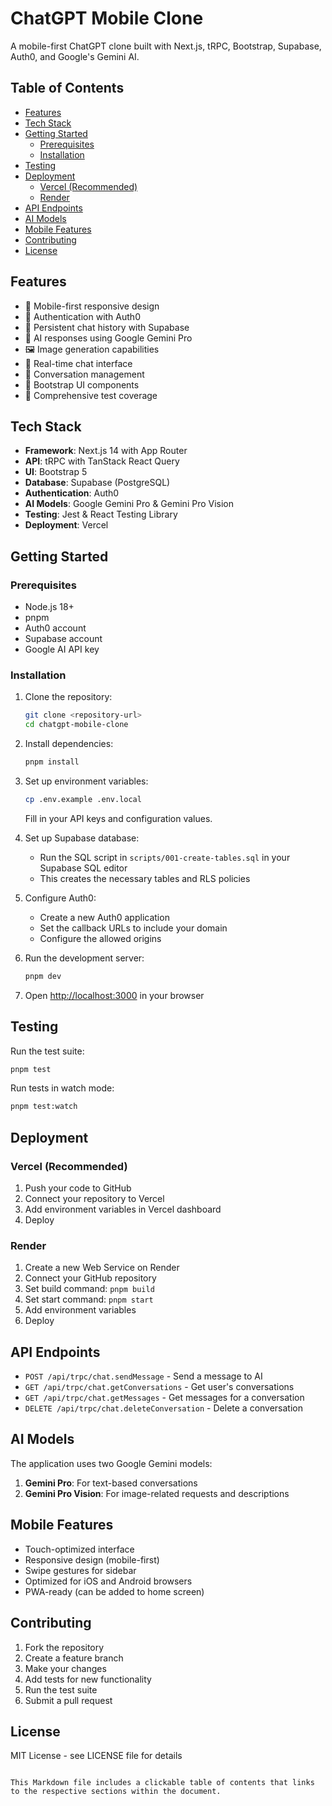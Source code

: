 
# ChatGPT Mobile Clone

A mobile-first ChatGPT clone built with Next.js, tRPC, Bootstrap, Supabase, Auth0, and Google's Gemini AI.

## Table of Contents
- [Features](#features)
- [Tech Stack](#tech-stack)
- [Getting Started](#getting-started)
  - [Prerequisites](#prerequisites)
  - [Installation](#installation)
- [Testing](#testing)
- [Deployment](#deployment)
  - [Vercel (Recommended)](#vercel-recommended)
  - [Render](#render)
- [API Endpoints](#api-endpoints)
- [AI Models](#ai-models)
- [Mobile Features](#mobile-features)
- [Contributing](#contributing)
- [License](#license)

## Features

- 📱 Mobile-first responsive design
- 🔐 Authentication with Auth0
- 💾 Persistent chat history with Supabase
- 🤖 AI responses using Google Gemini Pro
- 🖼️ Image generation capabilities
- 💬 Real-time chat interface
- 📂 Conversation management
- 🎨 Bootstrap UI components
- 🧪 Comprehensive test coverage

## Tech Stack

- **Framework**: Next.js 14 with App Router
- **API**: tRPC with TanStack React Query
- **UI**: Bootstrap 5
- **Database**: Supabase (PostgreSQL)
- **Authentication**: Auth0
- **AI Models**: Google Gemini Pro & Gemini Pro Vision
- **Testing**: Jest & React Testing Library
- **Deployment**: Vercel

## Getting Started

### Prerequisites

- Node.js 18+
- pnpm
- Auth0 account
- Supabase account
- Google AI API key

### Installation

1. Clone the repository:
   ```bash
   git clone <repository-url>
   cd chatgpt-mobile-clone
   ```

2. Install dependencies:
   ```bash
   pnpm install
   ```

3. Set up environment variables:
   ```bash
   cp .env.example .env.local
   ```
   
   Fill in your API keys and configuration values.

4. Set up Supabase database:
   - Run the SQL script in `scripts/001-create-tables.sql` in your Supabase SQL editor
   - This creates the necessary tables and RLS policies

5. Configure Auth0:
   - Create a new Auth0 application
   - Set the callback URLs to include your domain
   - Configure the allowed origins

6. Run the development server:
   ```bash
   pnpm dev
   ```

7. Open [http://localhost:3000](http://localhost:3000) in your browser

## Testing

Run the test suite:
```bash
pnpm test
```

Run tests in watch mode:
```bash
pnpm test:watch
```

## Deployment

### Vercel (Recommended)

1. Push your code to GitHub
2. Connect your repository to Vercel
3. Add environment variables in Vercel dashboard
4. Deploy

### Render

1. Create a new Web Service on Render
2. Connect your GitHub repository
3. Set build command: `pnpm build`
4. Set start command: `pnpm start`
5. Add environment variables
6. Deploy

## API Endpoints

- `POST /api/trpc/chat.sendMessage` - Send a message to AI
- `GET /api/trpc/chat.getConversations` - Get user's conversations
- `GET /api/trpc/chat.getMessages` - Get messages for a conversation
- `DELETE /api/trpc/chat.deleteConversation` - Delete a conversation

## AI Models

The application uses two Google Gemini models:

1. **Gemini Pro**: For text-based conversations
2. **Gemini Pro Vision**: For image-related requests and descriptions

## Mobile Features

- Touch-optimized interface
- Responsive design (mobile-first)
- Swipe gestures for sidebar
- Optimized for iOS and Android browsers
- PWA-ready (can be added to home screen)

## Contributing

1. Fork the repository
2. Create a feature branch
3. Make your changes
4. Add tests for new functionality
5. Run the test suite
6. Submit a pull request

## License

MIT License - see LICENSE file for details
```

This Markdown file includes a clickable table of contents that links to the respective sections within the document.